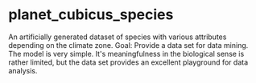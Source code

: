 # planet_cubicus_species
An artificially generated dataset of species with various attributes depending on the climate zone. Goal: Provide a data set for data mining. The model is very simple. It's meaningfulness in the biological sense is rather limited, but the data set provides an excellent playground for data analysis. 
